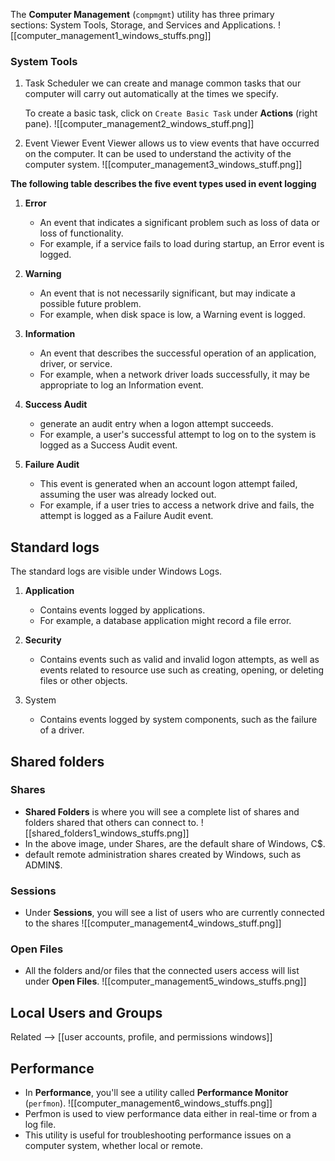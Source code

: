 The **Computer Management** (`compmgmt`) utility has three primary sections: System Tools, Storage, and Services and Applications.
![[computer_management1_windows_stuffs.png]]

### System Tools
1. Task Scheduler
	we can create and manage common tasks that our computer will carry out automatically at the times we specify.

	To create a basic task, click on `Create Basic Task` under **Actions** (right pane).
	![[computer_management2_windows_stuff.png]]

2. Event Viewer
	Event Viewer allows us to view events that have occurred on the computer. It can be used to understand the activity of the computer system.
![[computer_management3_windows_stuff.png]]

**The following table describes the five event types used in event logging**
1. **Error**
	- An event that indicates a significant problem such as loss of data or loss of functionality.
	- For example, if a service fails to load during startup, an Error event is logged.

2. **Warning**
	- An event that is not necessarily significant, but may indicate a possible future problem.
	- For example, when disk space is low, a Warning event is logged.

3. **Information**
	- An event that describes the successful operation of an application, driver, or service.
	- For example, when a network driver loads successfully, it may be appropriate to log an Information event.

4. **Success Audit**
	- generate an audit entry when a logon attempt succeeds.
	- For example, a user's successful attempt to log on to the system is logged as a Success Audit event.

5. **Failure Audit**
	- This event is generated when an account logon attempt failed, assuming the user was already locked out.
	- For example, if a user tries to access a network drive and fails, the attempt is logged as a Failure Audit event.

## Standard logs
The standard logs are visible under Windows Logs.

1. **Application**
	- Contains events logged by applications.
	- For example, a database application might record a file error.

2. **Security**
	- Contains events such as valid and invalid logon attempts, as well as events related to resource use such as creating, opening, or deleting files or other objects.

3. System
	- Contains events logged by system components, such as the failure of a driver.

## Shared folders

### Shares
- **Shared Folders** is where you will see a complete list of shares and folders shared that others can connect to.
![[shared_folders1_windows_stuffs.png]]
- In the above image, under Shares, are the default share of Windows, C$.
- default remote administration shares created by Windows, such as ADMIN$.

### Sessions
- Under **Sessions**, you will see a list of users who are currently connected to the shares
![[computer_management4_windows_stuff.png]]

### Open Files
- All the folders and/or files that the connected users access will list under **Open Files**.
![[computer_management5_windows_stuffs.png]]

## Local Users and Groups
Related --> [[user accounts, profile, and permissions windows]]

## Performance
- In **Performance**, you'll see a utility called **Performance Monitor** (`perfmon`).
![[computer_management6_windows_stuffs.png]]
- Perfmon is used to view performance data either in real-time or from a log file.
- This utility is useful for troubleshooting performance issues on a computer system, whether local or remote.